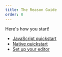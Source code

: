 ```yaml
---
title: The Reason Guide
order: 0
---
```


Here's how you start!

- [JavaScript quickstart](/guide/javascript/quickstart)
- [Native quickstart](/guide/native/quickstart)
- [Set up your editor](/guide/editor-setup)

